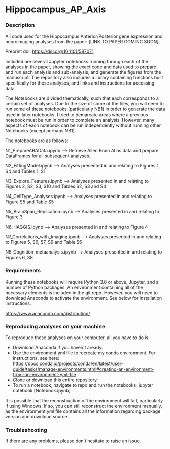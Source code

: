 # Hippocampus_AP_Axis

### Description
All code used for the Hippocampus Anterior/Posterior gene expression and neuroimaging analyses from the paper: [LINK TO PAPER COMING SOON]. 

Preprint doi: https://doi.org/10.1101/587071


Included are several Jupyter notebooks running through each of the analyses in the paper, showing the exact code and data used to prepare and run each analysis and sub-analysis, and generate the figures from the manuscript. The repository also includes a library containing functions built specifically for these analyses, and links and instructions for accessing data.

The Notebooks are divided thematically, such that each corresponds to a certain set of analyses. Due to the size of some of the files, you will need to run some of these notebooks (particularly NB1) in order to generate the data used in later notebooks. I tried to demarcate areas where a previous notebook must be run in order to complete an analysis. However, many aspects of each notebook can be run independently without running other Notebooks (except perhaps NB1).

The notebooks are as follows:

N1_PrepareABAData.ipynb --> Retrieve Allen Brain Atlas data and prepare DataFrames for all subsequent analyses.

N2_FittingModel.ipynb --> Analyses presented in and relating to Figures 1, S4 and Tables 1, S1

N3_Explore_Features.ipynb --> Analyses presented in and relating to Figures 2, S2, S3, S10 and Tables S2, S3 and S4

N4_CellType_Analyses.ipynb --> Analyses presented in and relating to Figure S5 and Table S5

N5_BrainSpan_Replication.ipynb --> Analyses presented in and relating to Figure 3

N6_HAGGIS.ipynb --> Analyses presented in and relating to Figure 4

N7_Correlations_with_Imaging.ipynb --> Analyses presented in and relating to Figures 5, S6, S7, S9 and Table S6

N8_Cognition_metaanalysis.ipynb --> Analyses presented in and relating to Figures 6, S8

### Requirements

Running these notebooks will require Python 3.6 or above, Jupyter, and a number of Python packages. An environment containing all of the necessary elements is included in the git repo. However, you will need to download Anaconda to activate the environment. See below for installation instructions.

https://www.anaconda.com/distribution/

### Reproducing analyses on your machine

To reproduce these analyses on your computer, all you have to do is:
* Download Anaconda if you haven't aready.
* Use the environment.yml file to recreate my conda environment. For instructions, see here: https://docs.conda.io/projects/conda/en/latest/user-guide/tasks/manage-environments.html#creating-an-environment-from-an-environment-yml-file
* Clone or download this entire repository. 
* To run a notebook, navigate to repo and run the notebooks: jupyter notebook [Notebook.ipynb]

It is possible that the reconstruction of the environment will fail, particularly if using Windows. If so, you can still reconstruct the environment manually, as the environment.yml file contains all the information regarding package version and download source.

### Troubleshooting
If there are any problems, please don't hesitate to raise an issue.

